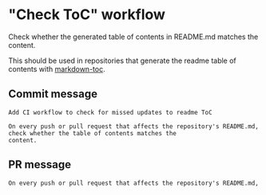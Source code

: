 # "Check ToC" workflow

Check whether the generated table of contents in README.md matches the content.

This should be used in repositories that generate the readme table of contents with [markdown-toc](https://github.com/jonschlinkert/markdown-toc).

## Commit message

```
Add CI workflow to check for missed updates to readme ToC

On every push or pull request that affects the repository's README.md, check whether the table of contents matches the
content.
```

## PR message

```markdown
On every push or pull request that affects the repository's README.md, use [markdown-toc](https://github.com/jonschlinkert/markdown-toc) to check whether the table of contents matches the content.
```
